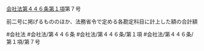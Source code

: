 [会社法第４４６条第１項](会社法＿＿＿＿第４４６条第１項)第７号

前二号に掲げるもののほか、法務省令で定める各勘定科目に計上した額の合計額


#会社法
#会社法/第４４６条
#会社法/第４４６条/第１項
#会社法/第４４６条/第１項/第７号
